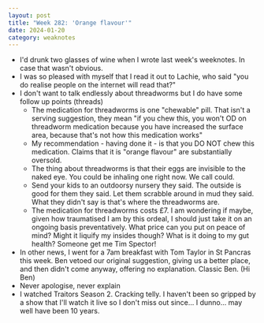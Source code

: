 ```yaml
---
layout: post
title: "Week 282: 'Orange flavour'"
date: 2024-01-20
category: weaknotes
---
```

* I'd drunk two glasses of wine when I wrote last week's weeknotes. In case that wasn't obvious.
* I was so pleased with myself that I read it out to Lachie, who said "you do realise people on the internet will read that?"
* I don't want to talk endlessly about threadworms but I do have some follow up points (threads)
  * The medication for threadworms is one "chewable" pill. That isn't a serving suggestion, they mean "if you chew this, you won't OD on threadworm medication because you have increased the surface area, because that's not how this medication works"
  * My recommendation - having done it - is that you DO NOT chew this medication. Claims that it is "orange flavour" are substantially oversold.
  * The thing about threadworms is that their eggs are invisible to the naked eye. You could be inhaling one right now. We call could.
  * Send your kids to an outdoorsy nursery they said. The outside is good for them they said. Let them scrabble around in mud they said. What they didn't say is that's where the threadworms are.
  * The medication for threadworms costs £7. I am wondering if maybe, given how traumatised I am by this ordeal, I should just take it on an ongoing basis preventatively. What price can you put on peace of mind? Might it liquify my insides though? What is it doing to my gut health? Someone get me Tim Spector!
* In other news, I went for a 7am breakfast with Tom Taylor in St Pancras this week. Ben vetoed our original suggestion, giving us a better place, and then didn't come anyway, offering no explanation. Classic Ben. (Hi Ben)
* Never apologise, never explain
* I watched Traitors Season 2. Cracking telly. I haven't been so gripped by a show that I'll watch it live so I don't miss out since... I dunno... may well have been 10 years.
